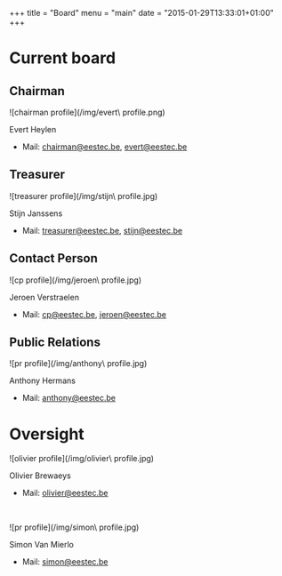+++
title = "Board"
menu = "main"
date = "2015-01-29T13:33:01+01:00"
+++

Current board
=============

Chairman
--------
![chairman profile](/img/evert\ profile.png)

Evert Heylen

* Mail: <chairman@eestec.be>, <evert@eestec.be>

Treasurer
---------
![treasurer profile](/img/stijn\ profile.jpg)

Stijn Janssens

* Mail: <treasurer@eestec.be>, <stijn@eestec.be>

Contact Person
--------------
![cp profile](/img/jeroen\ profile.jpg)

Jeroen Verstraelen

* Mail: <cp@eestec.be>, <jeroen@eestec.be>

Public Relations
----------------
![pr profile](/img/anthony\ profile.jpg)

Anthony Hermans

* Mail: <anthony@eestec.be>


Oversight
=========

![olivier profile](/img/olivier\ profile.jpg)

Olivier Brewaeys

* Mail: <olivier@eestec.be>

<br/>

![pr profile](/img/simon\ profile.jpg)

Simon Van Mierlo

* Mail: <simon@eestec.be>
